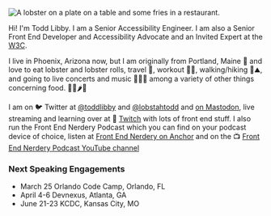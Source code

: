 ![A lobster on a plate on a table and some fries in a restaurant.](https://res.cloudinary.com/colabottles/image/upload/v1585002435/images/cookslobsterhouse_dbocrg.jpg)

Hi! I'm Todd Libby. I am a Senior Accessibility Engineer. I am also a Senior Front End Developer and Accessibility Advocate and an Invited Expert at the [W3C](https://www.w3.org/).

I live in Phoenix, Arizona now, but I am originally from Portland, Maine 🦞 and love to eat lobster and lobster rolls, travel 🧳, workout 🏋🏻, walking/hiking 🎒⛰, and going to live concerts and music 🥁🎶🎸 among a variety of other things concerning food. 🌯🌮🌶🍱

I am on 🐦 Twitter at [@toddlibby](https://twitter.com/toddlibby) and [@lobstahtodd](https://twitter.com/lobstahtodd) and [on Mastodon](https://a11y.info/@todd), live streaming and learning over at 👾 [Twitch](https://twitch.tv/toddlibby) with lots of front end stuff. I also run the Front End Nerdery Podcast which you can find on your podcast device of choice, listen at [Front End Nerdery on Anchor](https://anchor.fm/frontendnerdery) and on the 📺 [Front End Nerdery Podcast YouTube channel](https://www.youtube.com/@FrontEndNerdery)

### Next Speaking Engagements

- March 25 Orlando Code Camp, Orlando, FL
- April 4-6 Devnexus, Atlanta, GA
- June 21-23 KCDC, Kansas City, MO
